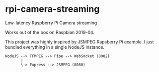 # rpi-camera-streaming
Low-latency Raspberry Pi Camera streaming

Works out of the box on Raspbian 2019-04.

This project was highly inspired by JSMPEG Rapsberry Pi example. I just bundled everything in a single NodeJS instance.

```
NodeJS --> FFMPEG --> Pipe --> WebSocket (8082)
       |
       \-> Express --> JSMPEG (8080)
```
